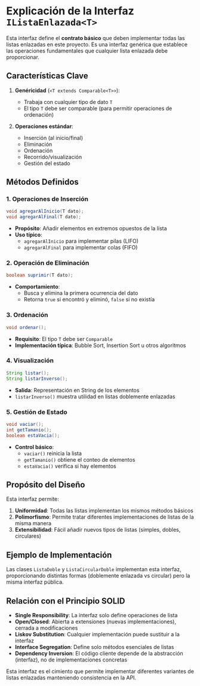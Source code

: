 # Explicación de la Interfaz `IListaEnlazada<T>`

Esta interfaz define el **contrato básico** que deben implementar todas las listas enlazadas en este proyecto. Es una interfaz genérica que establece las operaciones fundamentales que cualquier lista enlazada debe proporcionar.

## Características Clave

1. **Genéricidad** (`<T extends Comparable<T>>`):
   - Trabaja con cualquier tipo de dato `T`
   - El tipo `T` debe ser comparable (para permitir operaciones de ordenación)

2. **Operaciones estándar**:
   - Inserción (al inicio/final)
   - Eliminación
   - Ordenación
   - Recorrido/visualización
   - Gestión del estado

## Métodos Definidos

### 1. Operaciones de Inserción
```java
void agregarAlInicio(T dato);
void agregarAlFinal(T dato);
```
- **Propósito**: Añadir elementos en extremos opuestos de la lista
- **Uso típico**:
  - `agregarAlInicio` para implementar pilas (LIFO)
  - `agregarAlFinal` para implementar colas (FIFO)

### 2. Operación de Eliminación
```java
boolean suprimir(T dato);
```
- **Comportamiento**:
  - Busca y elimina la primera ocurrencia del dato
  - Retorna `true` si encontró y eliminó, `false` si no existía

### 3. Ordenación
```java
void ordenar();
```
- **Requisito**: El tipo `T` debe ser `Comparable`
- **Implementación típica**: Bubble Sort, Insertion Sort u otros algoritmos

### 4. Visualización
```java
String listar();
String listarInverso();
```
- **Salida**: Representación en String de los elementos
- `listarInverso()` muestra utilidad en listas doblemente enlazadas

### 5. Gestión de Estado
```java
void vaciar();
int getTamanio();
boolean estaVacia();
```
- **Control básico**:
  - `vaciar()` reinicia la lista
  - `getTamanio()` obtiene el conteo de elementos
  - `estaVacia()` verifica si hay elementos

## Propósito del Diseño

Esta interfaz permite:
1. **Uniformidad**: Todas las listas implementan los mismos métodos básicos
2. **Polimorfismo**: Permite tratar diferentes implementaciones de listas de la misma manera
3. **Extensibilidad**: Fácil añadir nuevos tipos de listas (simples, dobles, circulares)

## Ejemplo de Implementación
Las clases `ListaDoble` y `ListaCircularDoble` implementan esta interfaz, proporcionando distintas formas (doblemente enlazada vs circular) pero la misma interfaz pública.

## Relación con el Principio SOLID
- **Single Responsibility**: La interfaz solo define operaciones de lista
- **Open/Closed**: Abierta a extensiones (nuevas implementaciones), cerrada a modificaciones
- **Liskov Substitution**: Cualquier implementación puede sustituir a la interfaz
- **Interface Segregation**: Define solo métodos esenciales de listas
- **Dependency Inversion**: El código cliente depende de la abstracción (interfaz), no de implementaciones concretas

Esta interfaz es el cimiento que permite implementar diferentes variantes de listas enlazadas manteniendo consistencia en la API.